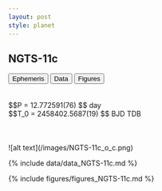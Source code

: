 ```yaml
---
layout: post
style: planet
---
```

<script src="../js/planets.js"></script>

## NGTS-11c

<!-- Tab links -->
<div class="tab">
<button class="tablinks" onclick="openCity(event, 'Ephemeris')">Ephemeris</button>
<button class="tablinks" onclick="openCity(event, 'Data')">Data</button>
<button class="tablinks" onclick="openCity(event, 'Figures')">Figures</button>
</div>

<!-- Tab content -->
<div id="Ephemeris" class="tabcontent" markdown="1">
<br/><br/>
$$P = 12.772591(76) $$ day <br/>
$$T_0 = 2458402.5687(19) $$ BJD TDB
<br/><br/>
<br/><br/>
![alt text](/images/NGTS-11c_o_c.png)
</div>


<div id="Data" class="tabcontent" markdown="1">

{% include data/data_NGTS-11c.md %}

</div>

<div id="Figures" class="tabcontent" markdown="1">
{% include figures/figures_NGTS-11c.md %}
</div>


<script src="../js/tabs.js"></script>


